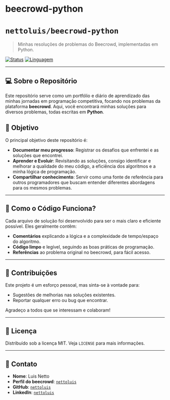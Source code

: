 # beecrowd-python
# `nettoluis/beecrowd-python`

> Minhas resoluções de problemas do Beecrowd, implementadas em Python.

[![Status](https://img.shields.io/badge/status-ativo-success.svg)]()
[![Linguagem](https://img.shields.io/badge/linguagem-Python-blue.svg)]()

---

## 💻 Sobre o Repositório

Este repositório serve como um portfólio e diário de aprendizado das minhas jornadas em programação competitiva, focando nos problemas da plataforma **beecrowd**. Aqui, você encontrará minhas soluções para diversos problemas, todas escritas em **Python**.

## 🚀 Objetivo

O principal objetivo deste repositório é:

* **Documentar meu progresso**: Registrar os desafios que enfrentei e as soluções que encontrei.
* **Aprender e Evoluir**: Revisitando as soluções, consigo identificar e melhorar a qualidade do meu código, a eficiência dos algoritmos e a minha lógica de programação.
* **Compartilhar conhecimento**: Servir como uma fonte de referência para outros programadores que buscam entender diferentes abordagens para os mesmos problemas.

---

## 🧠 Como o Código Funciona?

Cada arquivo de solução foi desenvolvido para ser o mais claro e eficiente possível. Eles geralmente contêm:

* **Comentários** explicando a lógica e a complexidade de tempo/espaço do algoritmo.
* **Código limpo** e legível, seguindo as boas práticas de programação.
* **Referências** ao problema original no beecrowd, para fácil acesso.

---

## 🤝 Contribuições

Este projeto é um esforço pessoal, mas sinta-se à vontade para:

* Sugestões de melhorias nas soluções existentes.
* Reportar qualquer erro ou bug que encontrar.

Agradeço a todos que se interessam e colaboram!

---

## 📝 Licença

Distribuído sob a licença MIT. Veja `LICENSE` para mais informações.

---

## 📧 Contato

* **Nome**: Luis Netto
* **Perfil do beecrowd**: [`nettoluis`](https://judge.beecrowd.com/pt/profile/1090223)
* **GitHub**: [`nettoluis`](https://github.com/nettoluis)
* **LinkedIn**: [`nettoluis`](https://linkedin.com/in/nettoluis)
